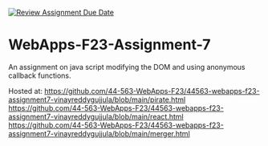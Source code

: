 [![Review Assignment Due Date](https://classroom.github.com/assets/deadline-readme-button-24ddc0f5d75046c5622901739e7c5dd533143b0c8e959d652212380cedb1ea36.svg)](https://classroom.github.com/a/Kv-XePEp)
# WebApps-F23-Assignment-7
An assignment on java script modifying the DOM and using anonymous callback functions.

Hosted at:
https://github.com/44-563-WebApps-F23/44563-webapps-f23-assignment7-vinayreddygujjula/blob/main/pirate.html
https://github.com/44-563-WebApps-F23/44563-webapps-f23-assignment7-vinayreddygujjula/blob/main/react.html
https://github.com/44-563-WebApps-F23/44563-webapps-f23-assignment7-vinayreddygujjula/blob/main/merger.html

